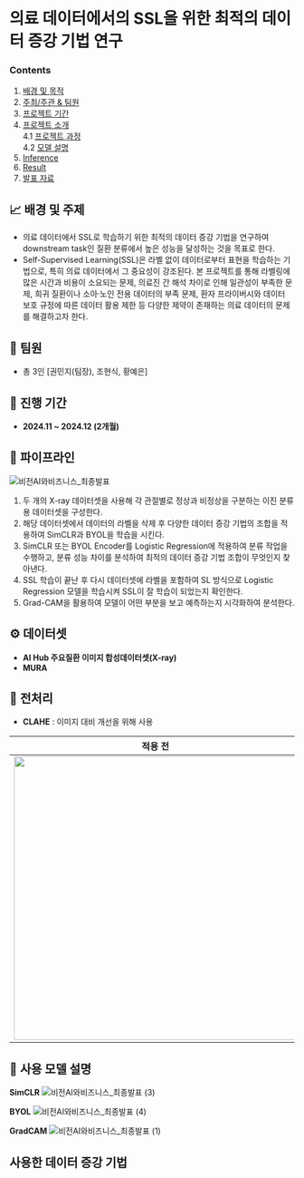 # 의료 데이터에서의 SSL을 위한 최적의 데이터 증강 기법 연구

### Contents
1. [배경 및 목적](#📈-배경-및-주제)  
2. [주최/주관 & 팀원](#2-팀원)  
3. [프로젝트 기간](#3-프로젝트-기간)  
4. [프로젝트 소개](#4-프로젝트-소개)  
   4.1 [프로젝트 과정](#41-프로젝트-과정)  
   4.2 [모델 설명](#42-사용한-모델)  
5. [Inference](#5-inference)  
6. [Result](#6-result)  
7. [발표 자료](#발표-자료)


## 📈 배경 및 주제
- 의료 데이터에서 SSL로 학습하기 위한 최적의 데이터 증강 기법을 연구하여 downstream task인 질환 분류에서 높은 성능을 달성하는 것을 목표로 한다. 
- Self-Supervised Learning(SSL)은 라벨 없이 데이터로부터 표현을 학습하는 기법으로, 특히 의료 데이터에서 그 중요성이 강조된다. 본 프로젝트를 통해 라벨링에 많은 시간과 비용이 소요되는 문제, 의료진 간 해석 차이로 인해 일관성이 부족한 문제, 희귀 질환이나 소아·노인 전용 데이터의 부족 문제, 환자 프라이버시와 데이터 보호 규정에 따른 데이터 활용 제한 등 다양한 제약이 존재하는 의료 데이터의 문제를 해결하고자 한다. 


## 💁 팀원
- 총 3인 [권민지(팀장), 조현식, 황예은]


## 📅 진행 기간 
- **2024.11 ~ 2024.12 (2개월)**


## 🚀 파이프라인
![비전AI와비즈니스_최종발표](https://github.com/user-attachments/assets/b3bd18fd-3a3b-4783-b09d-4e7a2f04c4e5)
1. 두 개의 X-ray 데이터셋을 사용해 각 관절별로 정상과 비정상을 구분하는 이진 분류용 데이터셋을 구성한다.
2. 해당 데이터셋에서 데이터의 라벨을 삭제 후 다양한 데이터 증강 기법의 조합을 적용하여 SimCLR과 BYOL을 학습을 시킨다.
3. SimCLR 또는 BYOL Encoder를 Logistic Regression에 적용하여 분류 작업을 수행하고, 분류 성능 차이를 분석하여 최적의 데이터 증강 기법 조합이 무엇인지 찾아낸다.
4. SSL 학습이 끝난 후 다시 데이터셋에 라벨을 포함하여 SL 방식으로 Logistic Regression 모델을 학습시켜 SSL이 잘 학습이 되었는지 확인한다.
5. Grad-CAM을 활용하여 모델이 어떤 부분을 보고 예측하는지 시각화하여 분석한다.


## ⚙️ 데이터셋
- **AI Hub 주요질환 이미지 합성데이터셋(X-ray)**
- **MURA**

  
## 🔎 전처리 
- **CLAHE** : 이미지 대비 개선을 위해 사용

| 적용 전 | 적용 후 |
|----------|----------|
| <img src="https://github.com/user-attachments/assets/0078b445-94fe-455a-83b3-3ccc271b987b" height="500"> | <img src="https://github.com/user-attachments/assets/aa9c8be1-c263-4bc4-84f2-d657ab351afc" height="500"> |

## 📝 사용 모델 설명
**SimCLR**
![비전AI와비즈니스_최종발표 (3)](https://github.com/user-attachments/assets/f5142624-5940-425f-8000-d558b07b201c)

**BYOL**
![비전AI와비즈니스_최종발표 (4)](https://github.com/user-attachments/assets/7048f947-e238-4914-8ee9-23b661b3c4e9)

**GradCAM**
![비전AI와비즈니스_최종발표 (1)](https://github.com/user-attachments/assets/71349624-31b6-4cd2-8796-1c39adaa0459)


## 사용한 데이터 증강 기법
